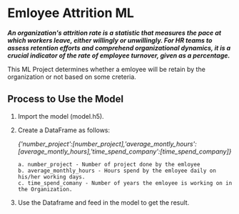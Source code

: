 # Emloyee Attrition ML

***An organization's attrition rate is a statistic that measures the pace at which workers leave, either willingly or unwillingly. For HR teams to assess retention efforts and comprehend organizational dynamics, it is a crucial indicator of the rate of employee turnover, given as a percentage.***

This ML Project determines whether a emloyee will be retain by the organization or not based on some creteria.

## Process to Use the Model
1. Import the model (model.h5).
2. Create a DataFrame as follows:
   
     *{'number_project':[number_project],'average_montly_hours':[average_montly_hours],'time_spend_company':[time_spend_company]}*
   
       a. number_project - Number of project done by the emloyee
       b. average_monthly_hours - Hours spend by the emloyee daily on his/her working days.
       c. time_spend_comany - Number of years the emloyee is working on in the Organization.
4. Use the Dataframe and feed in the model to get the result.

